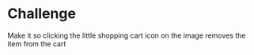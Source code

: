 # Challenge

Make it so clicking the little shopping cart icon on the image removes the item from the cart
